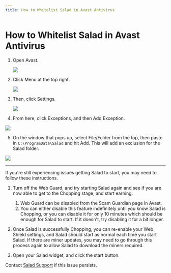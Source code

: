 ```yaml
---
title: How to Whitelist Salad in Avast Antivirus
---
```


# How to Whitelist Salad in Avast Antivirus

1. Open Avast.
   
   ![](https://s3.amazonaws.com/helpscout.net/docs/assets/615b47bfca9e0011a4434693/images/68ac671704ef532c09ac9e56/file-tnZUhE5QKg.png)
2. Click Menu at the top right.
   
   ![](https://s3.amazonaws.com/helpscout.net/docs/assets/615b47bfca9e0011a4434693/images/68ac677593262c3e08a4f9d4/file-uYVXzpVYD8.png)
3. Then, click Settings.
   
   ![](https://s3.amazonaws.com/helpscout.net/docs/assets/615b47bfca9e0011a4434693/images/68ac678a89cf2c5abd2cb405/file-Qq5fvpkEKY.png)

<!--THE END-->

4. From here, click Exceptions, and then Add Exception.

<!--THE END-->

![](https://s3.amazonaws.com/helpscout.net/docs/assets/615b47bfca9e0011a4434693/images/68ac67ac8e97a048e5e61b29/file-ij5DZ0Iu0A.png)

5. On the window that pops up, select File/Folder from the top, then paste in `C:\ProgramData\Salad` and hit Add. This will add an exclusion for the Salad folder.

![](https://s3.amazonaws.com/helpscout.net/docs/assets/615b47bfca9e0011a4434693/images/68ac680b89cf2c5abd2cb406/file-8MpzVKpVV2.png)

* * *

If you're still experiencing issues getting Salad to start, you may need to follow these instructions.

1. Turn off the Web Guard, and try starting Salad again and see if you are now able to get to the Chopping stage, and start earning.
   
   1. Web Guard can be disabled from the Scam Guardian page in Avast.
   2. You can either disable this feature indefinitely until you know Salad is Chopping, or you can disable it for only 10 minutes which should be enough for Salad to start. If it doesn't, try disabling it for a bit longer.
2. Once Salad is successfully Chopping, you can re-enable your Web Shield settings, and Salad should start as normal each time you start Salad. If there are miner updates, you may need to go through this process again to allow Salad to download the miners required.
3. Open your Salad widget, and click the start button.

Contact [Salad Support](https://support.salad.com/article/216-how-to-create-a-support-ticket) if this issue persists.
